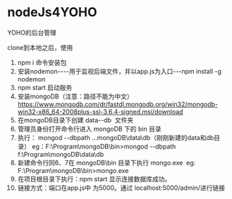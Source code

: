 # nodeJs4YOHO
YOHO的后台管理

clone到本地之后，使用  
 1. npm i 命令安装包
 2. 安装nodemon----用于监视后端文件，并以app.js为入口---npm install -g nodemon
 3. npm start 启动服务
 4. 安装mongoDB（注意：路径不能为中文）   https://www.mongodb.com/dr/fastdl.mongodb.org/win32/mongodb-win32-x86_64-2008plus-ssl-3.6.4-signed.msi/download
 5. 在mongoDB目录下创建 data--db  文件夹
 6. 管理员身份打开命令行进入 mongoDB 下的 bin 目录
 7. 执行： mongod --dbpath ...mongoDB\data\db（刚刚新建的data和db目录） eg：F:\Program\mongoDB\bin>mongod --dbpath f:\Program\mongoDB\data\db
 8. 新建命令行同6、7在 mongoDB\bin 目录下执行 mongo.exe  eg: F:\Program\mongoDB\bin>mongo.exe
 9. 在项目根目录下执行：npm start 显示连接数据库成功。
10. 链接方式：端口在app.js中 为5000。通过 localhost:5000/admin/进行链接
